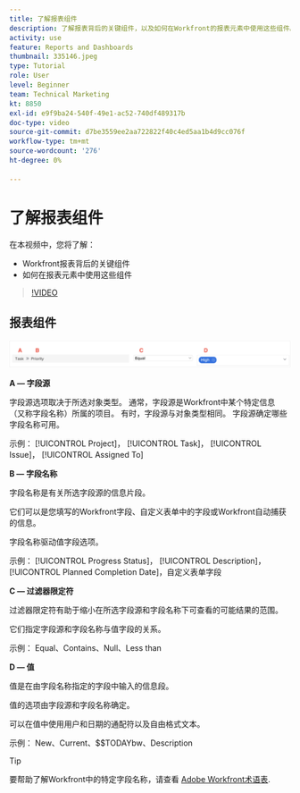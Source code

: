 ```yaml
---
title: 了解报表组件
description: 了解报表背后的关键组件，以及如何在Workfront的报表元素中使用这些组件。
activity: use
feature: Reports and Dashboards
thumbnail: 335146.jpeg
type: Tutorial
role: User
level: Beginner
team: Technical Marketing
kt: 8850
exl-id: e9f9ba24-540f-49e1-ac52-740df489317b
doc-type: video
source-git-commit: d7be3559ee2aa722822f40c4ed5aa1b4d9cc076f
workflow-type: tm+mt
source-wordcount: '276'
ht-degree: 0%

---
```


# 了解报表组件

在本视频中，您将了解：

* Workfront报表背后的关键组件
* 如何在报表元素中使用这些组件

>[!VIDEO](https://video.tv.adobe.com/v/335146/?quality=12&learn=on)

## 报表组件

![用于创建过滤器的屏幕图像](assets/reporting-components-1.png)

**A — 字段源**

字段源选项取决于所选对象类型。 通常，字段源是Workfront中某个特定信息（又称字段名称）所属的项目。 有时，字段源与对象类型相同。
字段源确定哪些字段名称可用。

示例： [!UICONTROL Project]， [!UICONTROL Task]， [!UICONTROL Issue]， [!UICONTROL Assigned To]

**B — 字段名称**

字段名称是有关所选字段源的信息片段。

它们可以是您填写的Workfront字段、自定义表单中的字段或Workfront自动捕获的信息。

字段名称驱动值字段选项。

示例： [!UICONTROL Progress Status]， [!UICONTROL Description]， [!UICONTROL Planned Completion Date]，自定义表单字段

**C — 过滤器限定符**

过滤器限定符有助于缩小在所选字段源和字段名称下可查看的可能结果的范围。

它们指定字段源和字段名称与值字段的关系。

示例： Equal、Contains、Null、Less than

**D — 值**

值是在由字段名称指定的字段中输入的信息段。

值的选项由字段源和字段名称确定。

可以在值中使用用户和日期的通配符以及自由格式文本。

示例： New、Current、$$TODAYbw、Description

>[!TIP]
>
>要帮助了解Workfront中的特定字段名称，请查看 [Adobe Workfront术语表](https://experienceleague.adobe.com/docs/workfront/using/basics/workfront-terminology-glossary.html?lang=en).

